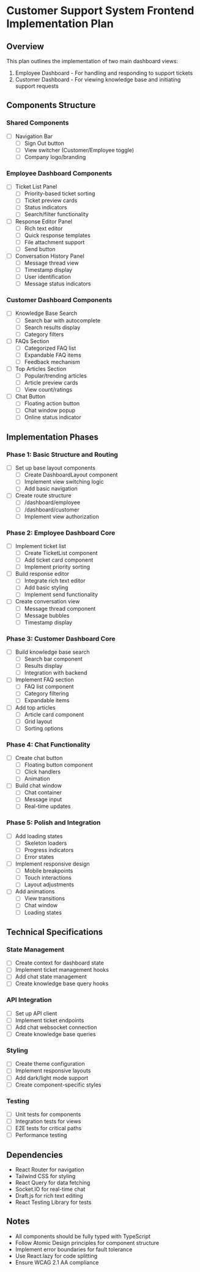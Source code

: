 # Customer Support System Frontend Implementation Plan

## Overview
This plan outlines the implementation of two main dashboard views:
1. Employee Dashboard - For handling and responding to support tickets
2. Customer Dashboard - For viewing knowledge base and initiating support requests

## Components Structure

### Shared Components
- [ ] Navigation Bar
  - [ ] Sign Out button
  - [ ] View switcher (Customer/Employee toggle)
  - [ ] Company logo/branding

### Employee Dashboard Components
- [ ] Ticket List Panel
  - [ ] Priority-based ticket sorting
  - [ ] Ticket preview cards
  - [ ] Status indicators
  - [ ] Search/filter functionality

- [ ] Response Editor Panel
  - [ ] Rich text editor
  - [ ] Quick response templates
  - [ ] File attachment support
  - [ ] Send button

- [ ] Conversation History Panel
  - [ ] Message thread view
  - [ ] Timestamp display
  - [ ] User identification
  - [ ] Message status indicators

### Customer Dashboard Components
- [ ] Knowledge Base Search
  - [ ] Search bar with autocomplete
  - [ ] Search results display
  - [ ] Category filters

- [ ] FAQs Section
  - [ ] Categorized FAQ list
  - [ ] Expandable FAQ items
  - [ ] Feedback mechanism

- [ ] Top Articles Section
  - [ ] Popular/trending articles
  - [ ] Article preview cards
  - [ ] View count/ratings

- [ ] Chat Button
  - [ ] Floating action button
  - [ ] Chat window popup
  - [ ] Online status indicator

## Implementation Phases

### Phase 1: Basic Structure and Routing
- [ ] Set up base layout components
  - [ ] Create DashboardLayout component
  - [ ] Implement view switching logic
  - [ ] Add basic navigation

- [ ] Create route structure
  - [ ] /dashboard/employee
  - [ ] /dashboard/customer
  - [ ] Implement view authorization

### Phase 2: Employee Dashboard Core
- [ ] Implement ticket list
  - [ ] Create TicketList component
  - [ ] Add ticket card component
  - [ ] Implement priority sorting

- [ ] Build response editor
  - [ ] Integrate rich text editor
  - [ ] Add basic styling
  - [ ] Implement send functionality

- [ ] Create conversation view
  - [ ] Message thread component
  - [ ] Message bubbles
  - [ ] Timestamp display

### Phase 3: Customer Dashboard Core
- [ ] Build knowledge base search
  - [ ] Search bar component
  - [ ] Results display
  - [ ] Integration with backend

- [ ] Implement FAQ section
  - [ ] FAQ list component
  - [ ] Category filtering
  - [ ] Expandable items

- [ ] Add top articles
  - [ ] Article card component
  - [ ] Grid layout
  - [ ] Sorting options

### Phase 4: Chat Functionality
- [ ] Create chat button
  - [ ] Floating button component
  - [ ] Click handlers
  - [ ] Animation

- [ ] Build chat window
  - [ ] Chat container
  - [ ] Message input
  - [ ] Real-time updates

### Phase 5: Polish and Integration
- [ ] Add loading states
  - [ ] Skeleton loaders
  - [ ] Progress indicators
  - [ ] Error states

- [ ] Implement responsive design
  - [ ] Mobile breakpoints
  - [ ] Touch interactions
  - [ ] Layout adjustments

- [ ] Add animations
  - [ ] View transitions
  - [ ] Chat window
  - [ ] Loading states

## Technical Specifications

### State Management
- [ ] Create context for dashboard state
- [ ] Implement ticket management hooks
- [ ] Add chat state management
- [ ] Create knowledge base query hooks

### API Integration
- [ ] Set up API client
- [ ] Implement ticket endpoints
- [ ] Add chat websocket connection
- [ ] Create knowledge base queries

### Styling
- [ ] Create theme configuration
- [ ] Implement responsive layouts
- [ ] Add dark/light mode support
- [ ] Create component-specific styles

### Testing
- [ ] Unit tests for components
- [ ] Integration tests for views
- [ ] E2E tests for critical paths
- [ ] Performance testing

## Dependencies
- React Router for navigation
- Tailwind CSS for styling
- React Query for data fetching
- Socket.IO for real-time chat
- Draft.js for rich text editing
- React Testing Library for tests

## Notes
- All components should be fully typed with TypeScript
- Follow Atomic Design principles for component structure
- Implement error boundaries for fault tolerance
- Use React.lazy for code splitting
- Ensure WCAG 2.1 AA compliance
